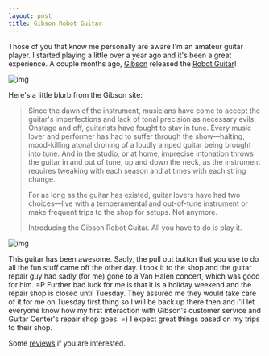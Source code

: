 ```yaml
---
layout: post
title: Gibson Robot Guitar
---
```


Those of you that know me personally are aware I'm an amateur guitar player. I started playing a little over a year ago and it's been a great experience. A couple months ago, [Gibson](gibson.com) released the [Robot Guitar](gibson.com/robotguitar)! 

![img](http://www.exclaim.ca/images/up-robotguitar_lrg.jpg)

Here's a little blurb from the Gibson site:

> Since the dawn of the instrument, musicians have come to accept the guitar's imperfections and lack of tonal precision as necessary evils. Onstage and off, guitarists have fought to stay in tune. Every music lover and performer has had to suffer through the show—halting, mood-killing atonal droning of a loudly amped guitar being brought into tune. And in the studio, or at home, imprecise intonation throws the guitar in and out of tune, up and down the neck, as the instrument requires tweaking with each season and at times with each string change. 
> 
> For as long as the guitar has existed, guitar lovers have had two choices—live with a temperamental and out-of-tune instrument or make frequent trips to the shop for setups. Not anymore. 
> 
> Introducing the Gibson Robot Guitar. All you have to do is play it.

![img](http://www.gibson.com/robotguitar/images/story_1.jpg)

This guitar has been awesome. Sadly, the pull out button that you use to do all the fun stuff came off the other day. I took it to the shop and the guitar repair guy had sadly (for me) gone to a Van Halen concert, which was good for him. =P Further bad luck for me is that it is a holiday weekend and the repair shop is closed until Tuesday. They assured me they would take care of it for me on Tuesday first thing so I will be back up there then and I'll let everyone know how my first interaction with Gibson's customer service and Guitar Center's repair shop goes. =) I expect great things based on my trips to their shop.

 Some [reviews](http://www.google.com/search?q=gibson+robot+guitar+%22reviews%22) if you are interested. 